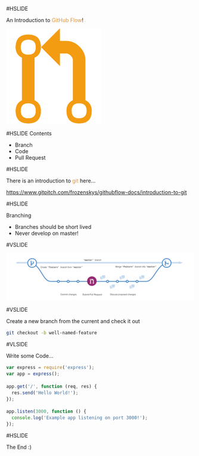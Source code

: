 #HSLIDE

An Introduction to <span style="color:#e49436">GitHub Flow</span>!

![Logo](assets/git-pull-request.png)


#HSLIDE
Contents

- Branch 
- Code
- Pull Request

#HSLIDE

There is an introduction to <span style="color:#e49436">git</span> here...

https://www.gitpitch.com/frozenskys/githubflow-docs/introduction-to-git


#HSLIDE

Branching

- Branches should be short lived
- Never develop on master! 

#VSLIDE

![Logo](assets/branching.png)

#VSLIDE

Create a new branch from the current and check it out 

```bash
git checkout -b well-named-feature
```

#VLSIDE

Write some Code...

```javascript
var express = require('express');
var app = express();

app.get('/', function (req, res) {
  res.send('Hello World!');
});

app.listen(3000, function () {
  console.log('Example app listening on port 3000!');
});
```

#HSLIDE

The End :)